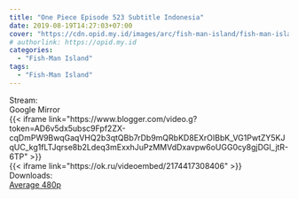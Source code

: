 ```yaml
---
title: "One Piece Episode 523 Subtitle Indonesia"
date: 2019-08-19T14:27:03+07:00
cover: "https://cdn.opid.my.id/images/arc/fish-man-island/fish-man-island.webp" # Optional, cover
# authorlink: https://opid.my.id
categories:
  - "Fish-Man Island"
tags:
  - "Fish-Man Island"
---
```

<div class="ui menu violet borderless inverted">
  <div class="header item active">
        Stream:
    </div>
  <a class="active item" data-tab="google">
    <i class="google drive icon"></i> Google
  </a>
  <a class="item nounderline" data-tab="mirror">
    <i class="odnoklassniki icon"></i> Mirror
  </a>
</div>
<div class="ui bottom attached tab segment active" style="border:0 !important;" data-tab="google">
{{< iframe link="https://www.blogger.com/video.g?token=AD6v5dx5ubsc9Fpf2ZX-cqDmPW9BwqGaqVHQ2b3qtQBb7rDb9mQRbKD8EXrOIBbK_VG1PwtZY5KJqUC_kg1fLTJqrse8b2Ldeq3mExxhJuPzMMVdDxavpw6oUGG0cy8gjDGl_jtR-6TP" >}}
</div>
<div class="ui bottom attached tab segment" style="border:0 !important;" data-tab="mirror">
{{< iframe link="https://ok.ru/videoembed/2174417308406" >}}
</div>
<div class="ui menu violet borderless inverted">
  <div class="header item active">
        Downloads:
    </div>
  <a class="item nounderline" href="https://ouo.io/Sld5KK" target="_blank" rel="dofollow"><i class="google drive icon"></i>
    Average 480p</a>
</div>